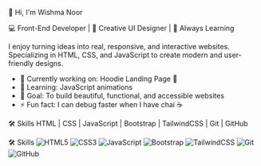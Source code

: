  👋 Hi, I'm Wishma Noor

💻 Front-End Developer | 🎨 Creative UI Designer | 🚀 Always Learning  

I enjoy turning ideas into real, responsive, and interactive websites.  
Specializing in HTML, CSS, and JavaScript to create modern and user-friendly designs.  

- 🔭 Currently working on:  Hoodie Landing Page 🧥  
- 🌱 Learning: JavaScript animations  
- 📌 Goal: To build beautiful, functional, and accessible websites  
- ⚡ Fun fact: I can debug faster when I have chai ☕  

 🛠 Skills
HTML | CSS | JavaScript | Bootstrap | TailwindCSS | Git | GitHub  


 🛠 Skills
![HTML5](https://img.shields.io/badge/HTML5-E34F26?style=for-the-badge&logo=html5&logoColor=white)
![CSS3](https://img.shields.io/badge/CSS3-1572B6?style=for-the-badge&logo=css3&logoColor=white)
![JavaScript](https://img.shields.io/badge/JavaScript-F7DF1E?style=for-the-badge&logo=javascript&logoColor=black)
![Bootstrap](https://img.shields.io/badge/Bootstrap-563D7C?style=for-the-badge&logo=bootstrap&logoColor=white)
![TailwindCSS](https://img.shields.io/badge/Tailwind_CSS-38B2AC?style=for-the-badge&logo=tailwind-css&logoColor=white)
![Git](https://img.shields.io/badge/Git-F05032?style=for-the-badge&logo=git&logoColor=white)
![GitHub](https://img.shields.io/badge/GitHub-181717?style=for-the-badge&logo=github&logoColor=white)
